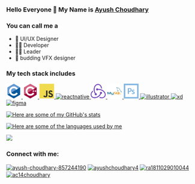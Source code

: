 ### Hello Everyone 👋 My Name is <u>Ayush Choudhary</u> 

### You can call me a 
- 🎨 UI/UX Designer
- 👨‍💻 Developer 
- 👨‍💼 Leader
- 🎥 budding VFX designer 

### My tech stack includes
<p align="left"> <a href="https://www.cprogramming.com/" target="_blank"> <img src="https://raw.githubusercontent.com/devicons/devicon/master/icons/c/c-original.svg" alt="c" width="40" height="40"/> </a> <a href="https://www.w3schools.com/cpp/" target="_blank"> <img src="https://raw.githubusercontent.com/devicons/devicon/master/icons/cplusplus/cplusplus-original.svg" alt="cplusplus" width="40" height="40"/> </a>  <a href="https://developer.mozilla.org/en-US/docs/Web/JavaScript" target="_blank"> <img src="https://raw.githubusercontent.com/devicons/devicon/master/icons/javascript/javascript-original.svg" alt="javascript" width="40" height="40"/> </a> <a href="https://reactnative.dev/" target="_blank"> <img src="https://reactnative.dev/img/header_logo.svg" alt="reactnative" width="40" height="40"/> </a> <a href="https://redux.js.org" target="_blank"> <img src="https://raw.githubusercontent.com/devicons/devicon/master/icons/redux/redux-original.svg" alt="redux" width="40" height="40"/> </a> <a href="https://www.mysql.com/" target="_blank"> <img src="https://raw.githubusercontent.com/devicons/devicon/master/icons/mysql/mysql-original-wordmark.svg" alt="mysql" width="40" height="40"/> </a> <a href="https://www.photoshop.com/en" target="_blank"> <img src="https://raw.githubusercontent.com/devicons/devicon/master/icons/photoshop/photoshop-line.svg" alt="photoshop" width="40" height="40"/> </a> <a href="https://www.adobe.com/in/products/illustrator.html" target="_blank"> <img src="https://www.vectorlogo.zone/logos/adobe_illustrator/adobe_illustrator-icon.svg" alt="illustrator" width="40" height="40"/> </a><a href="https://www.adobe.com/products/xd.html" target="_blank"> <img src="https://cdn.worldvectorlogo.com/logos/adobe-xd.svg" alt="xd" width="40" height="40"/> </a>  <a href="https://www.figma.com/" target="_blank"> <img src="https://www.vectorlogo.zone/logos/figma/figma-icon.svg" alt="figma" width="40" height="40"/> </a>
</p>

 

[![Here are some of my GitHub's stats](https://github-readme-stats.vercel.app/api?username=ac14choudhary)](https://github.com/ac14choudhary)

[![Here are some of the languages used by me](https://github-readme-stats.vercel.app/api/top-langs/?username=ac14choudhary&layout=compact)](https://github.com/ac14choudhary)

![](https://komarev.com/ghpvc/?username=ac14choudhary&color=FF6666)

<h3 align="left">Connect with me:</h3>
<p align="left">
<a href="https://linkedin.com/in/ayush-choudhary-857244190" target="blank"><img align="center" src="https://raw.githubusercontent.com/rahuldkjain/github-profile-readme-generator/master/src/images/icons/Social/linked-in-alt.svg" alt="ayush-choudhary-857244190" height="30" width="40" /></a>
<a href="https://www.behance.net/ayushchoudhary4" target="blank"><img align="center" src="https://raw.githubusercontent.com/rahuldkjain/github-profile-readme-generator/master/src/images/icons/Social/behance.svg" alt="ayushchoudhary4" height="30" width="40" /></a>
<a href="https://www.hackerrank.com/ra1811029010044" target="blank"><img align="center" src="https://raw.githubusercontent.com/rahuldkjain/github-profile-readme-generator/master/src/images/icons/Social/hackerrank.svg" alt="ra1811029010044" height="30" width="40" /></a>
<a href="https://instagram.com/ac14choudhary" target="blank"><img align="center" src="https://raw.githubusercontent.com/rahuldkjain/github-profile-readme-generator/master/src/images/icons/Social/instagram.svg" alt="ac14choudhary" height="30" width="40" /></a>
</p>


